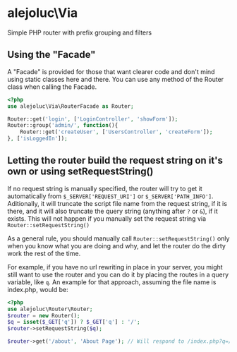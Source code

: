 # alejoluc\Via

Simple PHP router with prefix grouping and filters

## Using the "Facade"

A "Facade" is provided for those that want clearer code and don't mind using static classes here and there. You can use any method of the Router class when calling the Facade.

```php
<?php
use alejoluc\Via\RouterFacade as Router;

Router::get('login', ['LoginController', 'showForm']);
Router::group('admin/', function(){
    Router::get('createUser', ['UsersController', 'createForm']);
}, ['isLoggedIn']);
```

## Letting the router build the request string on it's own or using setRequestString()

If no request string is manually specified, the router will try to get it automatically from `$_SERVER['REQUEST_URI']` or `$_SERVER['PATH_INFO']`. Aditionally, it will truncate the script file name from the request string, if it is there, and it will also truncate the query string (anything after `?` or `&`), if it exists. This will not happen if you manually set the request string via `Router::setRequestString()`

As a general rule, you should manually call `Router::setRequestString()` only when you know what you are doing and why, and let the router do the dirty work the rest of the time.

For example, if you have no url rewriting in place in your server, you might still want to use the router and you can do it by placing the routes in a query variable, like `q`. An example for that approach, assuming the file name is index.php, would be:

```php
<?php
use alejoluc\Router\Router;
$router = new Router();
$q = isset($_GET['q']) ? $_GET['q'] : '/';
$router->setRequestString($q);

$router->get('/about', 'About Page'); // Will respond to /index.php?q=/about 
```